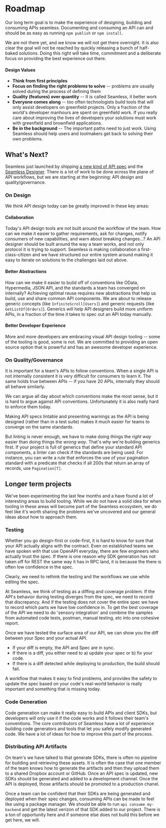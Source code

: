 # Roadmap

Our long term goal is to make the experience of designing, building and consuming APIs seamless. Documenting and consuming an API can and should be as easy as running `npm publish` or `npm install`. 

We are not there yet, and we know we will not get there overnight. It is also clear the goal will not be reached by quickly releasing a bunch of half-baked solutions. Doing this right will take time, commitment and a deliberate focus on providing the best experience out there.     

#### Design Values
- **Think from first principles**    
- **Focus on finding the right problems to solve** -- problems are usually solved during the process of defining them 
- **Quality (features) over quantity** -- It is called Seamless, it better work 
- **Everyone comes along** -- too often technologists build tools that will only assist developers on greenfield projects. Only a fraction of the world's developer manhours are spent on greenfield work. If you really care about improving the lives of developers your solutions must work with greenfield and brownfield applications.
- **Be in the background** -- The important paths need to just work. Using Seamless should help users and toolmakers get back to solving their own problems.  

## What's Next?

Seamless just launched by shipping [a new kind of API spec](./seamless-spec.md) and the [Seamless Designer](https://editor.seamlessapis.com). There is a lot of work to be done across the plane of API workflows, but we are starting at the beginning: API design and quality/governance.

### On Design
We think API design today can be greatly improved in these key areas:
#### Collaboration  
Today's API design tools are not built around the workflow of the team. How can we make it easier to gather requirements, ask for changes, notify consumers of new capabilities, and warn about breaking changes...? An API designer should be built around the way a team works, and not only protocol it is trying to support. Seamless is making collaboration a first-class-citizen and we have structured our entire system around making it easy to iterate on solutions to the challenges laid out above.  

#### Better Abstractions
How can we make it easier to build off of conventions like OData, Hypermedia, JSON API, and the standards a team has converged on internally? Achieving optimal reuse requires new abstractions that help us build, use and share common API components. We are about to release generic concepts (like `InfiniteScroll[Users]`) and generic requests (like `GetListOf[Orders]`). Generics will help API designers build more uniform APIs, in a fraction of the time it takes to spec out an API today manually. 

#### Better Developer Experience
More and more developers are embracing visual API design tooling -- some of the tooling is good, some is not. We are committed to providing an open source option that is powerful and has an awesome developer experience. 

### On Quality/Governance
It is important for a team's APIs to follow conventions. When a single API is not internally consistent it is very difficult for consumers to learn it. The same holds true between APIs -- if you have 20 APIs, internally they should all behave similarly.   

We can argue all day about which conventions make the most sense, but it is hard to argue against API conventions. Unfortunately it is also really hard to enforce them today.

Making API specs lintable and presenting warnings as the API is being designed (rather than in a test suite) makes it much easier for teams to converge on the same standards. 

But linting is never enough, we have to make doing things the *right way* easier than doing things the *wrong way*. That's why we're building generics first. If your project is full of generics that define your standard API components, a linter can check if the standards are being used. For instance, you can write a rule that enforces the use of your pagination standard with a predicate that checks if all 200s that return an array of records, use `Pagination[T]`. 

## Longer term projects
We've been experimenting the last few months and a have found a lot of interesting areas to build tooling. While we do not have a solid idea for when tooling in these areas will become part of the Seamless ecosystem, we do feel like it's worth sharing the problems we've uncovered and our general ideas about how to approach them. 

### Testing
Whether you go design-first or code-first, it is hard to know for sure that your API actually aligns with the contract. Even on established teams we have spoken with that use OpenAPI everyday, there are few engineers who actually trust the spec. If there is one reason why SDK generation has not taken off for REST the same way it has in RPC land, it is because the there is often low confidence in the spec. 

Clearly, we need to rethink the testing and the workflows we use while editing the spec.

At Seamless, we think of testing as a diffing and coverage problem. If the API's behavior during testing diverges from the spec, we need to record that discrepancy. And if the testing does not cover the entire spec we have to record which parts we have low confidence in. To get the best coverage of the API we need to do 'sensory integration' and combine the samples from automated code tests, postman, manual testing, etc into one cohesive report.

Once we have tested the surface area of our API, we can show you the diff between your Spec and your actual API. 
- If your diff is empty, the API and Spec are in sync. 
- If there is a diff, you either need to a) update your spec or b) fix your code.
- If there is a diff detected while deploying to production, the build should fail. 
 
A workflow that makes it easy to find problems, and provides the safety to update the spec based on your code's real-world behavior is really important and something that is missing today.    

### Code Generation
Code generation can make it really easy to build APIs and client SDKs, but developers will only use it if the code works and it follows their team's conventions. The core contributors of Seamless have a lot of experience building code generators and tools that let you safely modify generated code. We have a lot of ideas for how to improve this part of the process. 

### Distributing API Artifacts
On team's we have talked to that generate SDKs, there is often no pipeline for building and retrieving these assets. It is often the case that one member of the team knows how to generate the artifacts and then they upload them to a shared Dropbox account or GitHub. Once an API spec is updated, new SDKs should be generated and added to a development channel. Once the API is deployed, those artifacts should be promoted to a production chanel.   
 
Once a team can be confident that their SDKs are being generated and deployed when their spec changes, consuming APIs can be made to feel like using a package manager. We should be able to run `api consume my-backend` and get the latest verizon of that SDK added to our project. There is a ton of opportunity here and if someone else does not build this before we get here, we will. 
